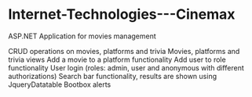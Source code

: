 # Internet-Technologies---Cinemax
ASP.NET Application for movies management



CRUD operations on movies, platforms and trivia
Movies, platforms and trivia views
Add a movie to a platform functionality
Add user to role functionality
User login (roles: admin, user and anonymous with different authorizations)
Search bar functionality, results are shown using JqueryDatatable
Bootbox alerts
